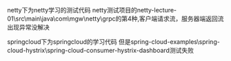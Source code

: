 netty下为netty学习的测试代码
netty测试项目的netty-lecture-01\src\main\java\com\mgw\netty\grpc的第4种,客户端请求流，服务器端返回流出现异常没解决

springcloud下为springcloud的学习代码 但是spring-cloud-examples\spring-cloud-hystrix\spring-cloud-consumer-hystrix-dashboard测试失败